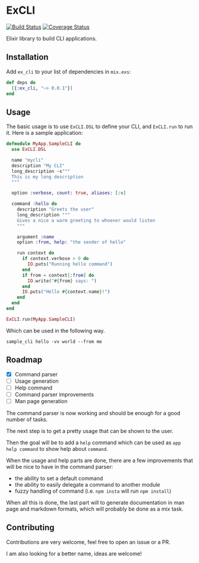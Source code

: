 # ExCLI

[![Build Status](https://travis-ci.org/tuvistavie/ex_cli.svg?branch=master)](https://travis-ci.org/tuvistavie/ex_cli)
[![Coverage Status](https://coveralls.io/repos/github/tuvistavie/ex_cli/badge.svg?branch=master)](https://coveralls.io/github/tuvistavie/ex_cli?branch=master)


Elixir library to build CLI applications.

## Installation

Add `ex_cli` to your list of dependencies in `mix.exs`:

```elixir
def deps do
  [{:ex_cli, "~> 0.0.1"}]
end
```

## Usage

The basic usage is to use `ExCLI.DSL` to define your CLI, and `ExCLI.run` to run it.
Here is a sample application:


```elixir
defmodule MyApp.SampleCLI do
  use ExCLI.DSL

  name "mycli"
  description "My CLI"
  long_description ~s"""
  This is my long description
  """

  option :verbose, count: true, aliases: [:v]

  command :hello do
    description "Greets the user"
    long_description """
    Gives a nice a warm greeting to whoever would listen
    """

    argument :name
    option :from, help: "the sender of hello"

    run context do
      if context.verbose > 0 do
        IO.puts("Running hello command")
      end
      if from = context[:from] do
        IO.write("#{from} says: ")
      end
      IO.puts("Hello #{context.name}!")
    end
  end
end

ExCLI.run(MyApp.SampleCLI)
```

Which can be used in the following way.

```
sample_cli hello -vv world --from me
```

## Roadmap

  * [x] Command parser
  * [ ] Usage generation
  * [ ] Help command
  * [ ] Command parser improvements
  * [ ] Man page generation

The command parser is now working and should be enough for a good number of tasks.

The next step is to get a pretty usage that can be shown to the user.

Then the goal will be to add a `help` command which can be used as `app help command` to show help about `command`.

When the usage and help parts are done, there are a few improvements that will be nice to have in the command parser:

  * the ability to set a default command
  * the ability to easily delegate a command to another module
  * fuzzy handling of command (i.e. `npm insta` will run `npm install`)

When all this is done, the last part will to generate documentation in man page and markdown formats, which will probably be done as a mix task.

## Contributing

Contributions are very welcome, feel free to open an issue or a PR.

I am also looking for a better name, ideas are welcome!
